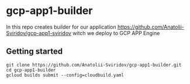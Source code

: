 # gcp-app1-builder
In this repo creates builder for our application https://github.com/Anatolii-Sviridov/gcp-app1-sviridov witch we deploy to GCP APP Engine

## Getting started
```
git clone https://github.com/Anatolii-Sviridov/gcp-app1-builder.git
cd gcp-app1-builder
gcloud builds submit --config=cloudbuild.yaml
```
